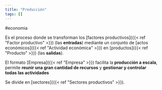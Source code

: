 ```yaml
---
title: "Producción"
tags: []
---
```

#economia 

Es el proceso donde se transforman los [factores productivos]({{< ref "Factor productivo" >}}) (las **entradas**) mediante un conjunto de [actos económicos]({{< ref "Actividad económica" >}}) en [productos]({{< ref "Producto" >}}) (las **salidas**).

El formato [Empresa]({{< ref "Empresa" >}}) facilita la **producción a escala**, permite **reunir una gran cantidad de recursos** y **gestionar y controlar todas las actividades** 

Se divide en [sectores]({{< ref "Sectores productivos" >}}).